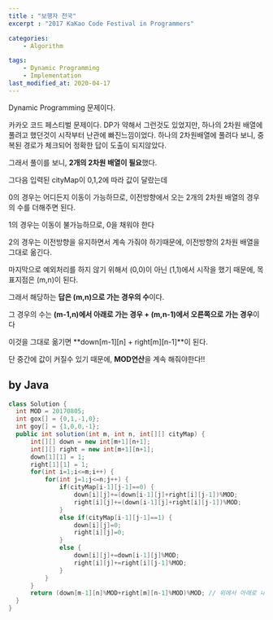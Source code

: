 ```yaml
---
title : "보행자 천국"
excerpt : "2017 KaKao Code Festival in Programmers"

categories:
    - Algorithm

tags:
    - Dynamic Programming
    - Implementation
last_modified_at: 2020-04-17
---
```


Dynamic Programming 문제이다. 

카카오 코드 페스티벌 문제이다. DP가 약해서 그런것도 있었지만, 하나의 2차원 배열에 풀려고 했던것이 시작부터 난관에 빠진느낌이었다. 하나의 2차원배열에 풀려다 보니, 중복된 경로가 체크되어 정확한 답이 도출이 되지않았다. 

그래서 풀이를 보니, **2개의 2차원 배열이 필요**했다.

그다음 입력된 cityMap이 0,1,2에 따라 값이 달랐는데

0의 경우는 어디든지 이동이 가능하므로, 이전방향에서 오는 2개의 2차원 배열의 경우의 수를 더해주면 된다.

1의 경우는 이동이 불가능하므로, 0을 채워야 한다

2의 경우는 이전방향을 유지하면서 계속 가줘야 하기때문에, 이전방향의 2차원 배열을 그대로 옮긴다.

마지막으로 예외처리를 하지 않기 위해서 (0,0)이 아닌 (1,1)에서 시작을 했기 때문에, 목표지점은 (m,n)이 된다. 

그래서 해당하는 **답은 (m,n)으로 가는 경우의 수**이다. 

그 경우의 수는 **(m-1,n)에서 아래로 가는 경우 + (m,n-1)에서 오른쪽으로 가는 경우**이다

이것을 그대로 옮기면 **down[m-1][n] + right[m][n-1]**이 된다.

단 중간에 값이 커질수 있기 때문에, **MOD연산**을 계속 해줘야한다!!  

## by Java

```java
class Solution {
  int MOD = 20170805;
  int gox[] = {0,1,-1,0};
  int goy[] = {1,0,0,-1};
  public int solution(int m, int n, int[][] cityMap) {
      int[][] down = new int[m+1][n+1];
      int[][] right = new int[m+1][n+1];
      down[1][1] = 1;
      right[1][1] = 1;
      for(int i=1;i<=m;i++) {
          for(int j=1;j<=n;j++) {
              if(cityMap[i-1][j-1]==0) {
                  down[i][j]+=(down[i-1][j]+right[i][j-1])%MOD;
                  right[i][j]+=(down[i-1][j]+right[i][j-1])%MOD;
              }
              else if(cityMap[i-1][j-1]==1) {
                  down[i][j]=0;
                  right[i][j]=0;
              }
              else {
                  down[i][j]+=down[i-1][j]%MOD;
                  right[i][j]+=right[i][j-1]%MOD;
              }
          }
      }
      return (down[m-1][n]%MOD+right[m][n-1]%MOD)%MOD; // 위에서 아래로 내려오는 경우의수 + 왼쪽에서 오른쪽으로 가는 경우의수
  }
}
```